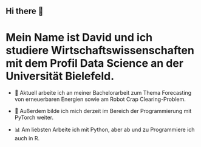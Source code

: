 ## Hi there 👋

# Mein Name ist David und ich studiere Wirtschaftswissenschaften mit dem Profil Data Science an der Universität Bielefeld.
- 🔭 Aktuell arbeite ich an meiner Bachelorarbeit zum Thema Forecasting von erneuerbaren Energien sowie am Robot Crap Clearing-Problem.

- 🌱 Außerdem bilde ich mich derzeit im Bereich der Programmierung mit PyTorch weiter.

- 📊 Am liebsten Arbeite ich mit Python, aber ab und zu Programmiere ich auch in R.

<!--
**Dmoo23/Dmoo23** is a ✨ _special_ ✨ repository because its `README.md` (this file) appears on your GitHub profile.

Here are some ideas to get you started:

- 🔭 I’m currently working on ...
- 🌱 I’m currently learning ...
- 👯 I’m looking to collaborate on ...
- 🤔 I’m looking for help with ...
- 💬 Ask me about ...
- 📫 How to reach me: ...
- 😄 Pronouns: ...
- ⚡ Fun fact: ...
-->
